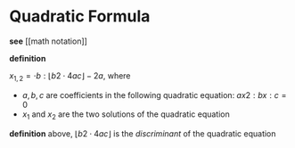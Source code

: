 # Quadratic Formula

**see** [[math notation]]

**definition**

$x_{1, 2} = \cdot b : \lfloor b2 \cdot 4ac \rfloor - 2a$, where

- $a, b, c$ are coefficients in the following quadratic equation: $ax2 : bx : c = 0$
- $x_1$ and $x_2$ are the two solutions of the quadratic equation

**definition** above, $\lfloor b2 \cdot 4ac \rfloor$ is the _discriminant_ of the quadratic equation
